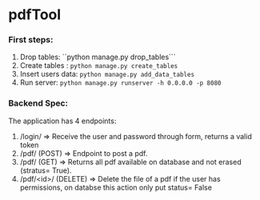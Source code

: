 # pdfTool

### First steps:

1. Drop tables:
    ``python manage.py drop_tables```
2. Create tables :
    ```python manage.py create_tables```
3. Insert users data:
    ```python manage.py add_data_tables```
4. Run server:
   ```python manage.py runserver -h 0.0.0.0 -p 8080```
   
### Backend Spec:

The application has 4 endpoints:

1. /login/ => Receive the user and password through form, returns a valid token
2. /pdf/ (POST) =>  Endpoint to post a pdf.
3. /pdf/ (GET) => Returns all pdf available on database and not erased (stratus= True).
4. /pdf/\<id>/ (DELETE) => Delete the file of a pdf if the user has permissions, on databse this action only put status= False